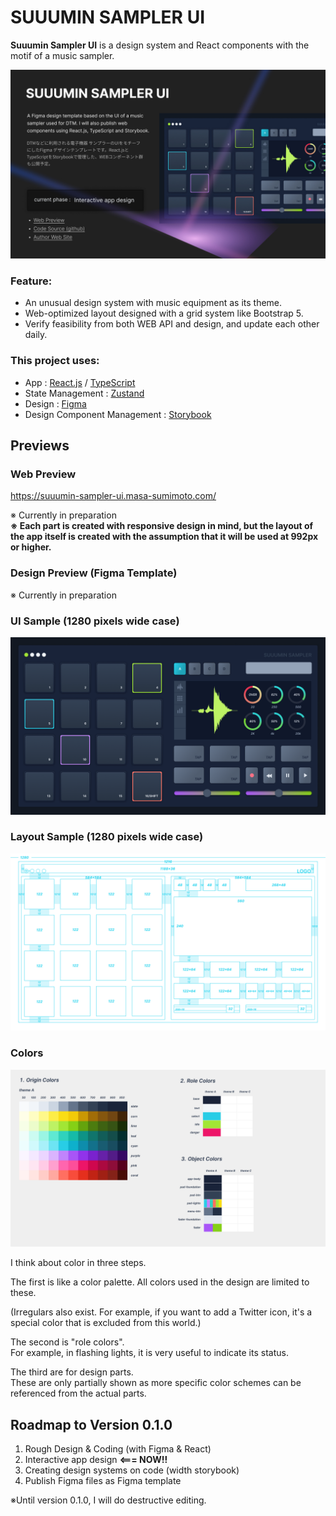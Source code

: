 # SUUUMIN SAMPLER UI

**Suuumin Sampler UI** is a design system and React components with the motif of a music sampler.

![ui-cover](https://github.com/masa-sumimoto/suuumin-sampler-ui/blob/main/assets/images/cover.jpg)

### Feature:

- An unusual design system with music equipment as its theme.
- Web-optimized layout designed with a grid system like Bootstrap 5.
- Verify feasibility from both WEB API and design, and update each other daily.

### This project uses:

- App : [React.js](https://react.dev/) / [TypeScript](https://www.typescriptlang.org/)
- State Management : [Zustand](https://github.com/pmndrs/zustand)
- Design : [Figma](https://www.figma.com/)
- Design Component Management : [Storybook](https://storybook.js.org/)


## Previews


### Web Preview

https://suuumin-sampler-ui.masa-sumimoto.com/

※ Currently in preparation  
**※ Each part is created with responsive design in mind, but the layout of the app itself is created with the assumption that it will be used at 992px or higher.**

### Design Preview (Figma Template)

※ Currently in preparation

### UI Sample (1280 pixels wide case)

![ui-preview](https://github.com/masa-sumimoto/suuumin-sampler-ui/blob/main/assets/images/ui-1280.png)

### Layout Sample (1280 pixels wide case)

![wireframe-preview](https://github.com/masa-sumimoto/suuumin-sampler-ui/blob/main/assets/images/layout-1280.png)

### Colors

![wireframe-preview](https://github.com/masa-sumimoto/suuumin-sampler-ui/blob/main/assets/images/color-system.png)

I think about color in three steps.

The first is like a color palette. All colors used in the design are limited to these.

(Irregulars also exist. For example, if you want to add a Twitter icon, it's a special color that is excluded from this world.)

The second is "role colors".  
For example, in flashing lights, it is very useful to indicate its status.

The third are for design parts.  
These are only partially shown as more specific color schemes can be referenced from the actual parts.


## Roadmap to Version 0.1.0

1. Rough Design & Coding (with Figma & React)
2. Interactive app design **<=== NOW!!**
3. Creating design systems on code (width storybook)
4. Publish Figma files as Figma template

※Until version 0.1.0, I will do destructive editing.

